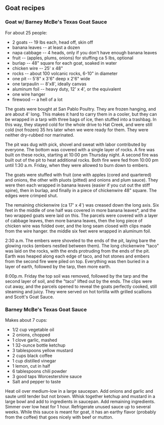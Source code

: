 Goat recipes
------------

### Goat w/ Barney McBe's Texas Goat Sauce

For about 25 people:

* 2 goats -- 19 lbs each, head off, skin off
* banana leaves -- at least a dozen
* napa cabbage -- 4 heads, only if you don't have enough banana leaves
* fruit -- (apples, plums, onions) for stuffing ca 5 lbs, optional
* burlap -- 48" square for each goat, soaked in water
* chicken wire -- 25' x 48"
* rocks -- about 100 volcanic rocks, 6-10" in diameter
* one pit -- 5'8" x 3'6" deep x 2'6" wide
* one tarpaulin -- 8'x8', ideally canvas
* aluminum foil -- heavy duty, 12' x 4', or the equivalent
* one wire hanger
* firewood -- a hell of a lot

The goats were bought at San Pablo Poultry. They are frozen hanging, and
are about 4' long. This makes it hard to carry them in a cooler, but
they can be wrapped in a tarp with three bags of ice, then stuffed into
a trashbag. In this way, they stayed cold for the whole drive to Hat
Creek, and were still cold (not frozen) 35 hrs later when we were ready
for them. They were neither dry-rubbed nor marinated.

The pit was dug with pick, shovel and sweat with labor contributed by
everyone. The bottom was covered with a single layer of rocks. A fire
was built on these rocks, starting at 10:00 pm Thursday night. A second
fire was built out of the pit to heat additional rocks. Both fire were
fed from 10:00 pm until 1:30 a.m. Friday, when they were allowed to burn
down to embers.

The goats were stuffed with fruit (one with apples (cored and quartered)
and onions, the other with pluots (pitted) and onions and plum sauce).
They were then each wrapped in banana leaves (easier if you cut out the
stiff spine), then in burlap, and finally in a piece of chickenwire 48"
square. The edges were crimped shut.

The remaining chickenwire (ca 17' x 4') was creased down the long axis.
Six feet in the middle of one half was covered in more banana leaves\*,
and the two wrapped goats were laid on this. The parcels were covered
with a layer of cabbage leaves, then more banana leaves, then the long
piece of chicken wire was folded over, and the long seam closed with
clips made from the wire hanger. the middle six feet were wrapped in
aluminum foil.

2:30 a.m. The embers were shoveled to the ends of the pit, laying bare
the glowing rocks (embers nestled between them). The long chickenwire
"taco" was laid on the rocks, with the ends protruding from the ends of
the pit. Earth was heaped along each edge of taco, and hot stones and
embers from the second fire were piled on top. Everything was then
buried in a layer of earth, followed by the tarp, then more earth.

8:00p.m. Friday the top soil was removed, followed by the tarp and the
second layer of soil, and the "taco" lifted out by the ends. The clips
were cut away, and the parcels opened to reveal the goats perfectly
cooked, still steaming and juicy. They were served on hot tortilla with
grilled scallions and Scott's Goat Sauce.



### Barney McBe's Texas Goat Sauce

Makes about 7 cups:

* 1/2 cup vegetable oil
* 2 onions, chopped
* 1 clove garlic, mashed
* 1 32-ounce bottle ketchup
* 3 tablespoons yellow mustard
* 2 cups black coffee
* 1 cup distilled vinegar
* 1 lemon, cut in half
* 6 tablespoons chili powder
* 3 good taps Worcestershire sauce
* Salt and pepper to taste

Heat oil over medium-low in a large saucepan. Add onions and garlic and
saute until tender but not brown. Whisk together ketchup and mustard in
a large bowl and add to ingredients in saucepan. Add remaining
ingredients. Simmer over low heat for 1 hour. Refrigerate unused sauce
up to several weeks. While this sauce is meant for goat, it has an
earthy flavor (probably from the coffee) that goes nicely with beef or
mutton.

